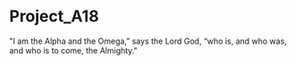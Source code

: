 # Project_A18
"I am the Alpha and the Omega,” says the Lord God, “who is, and who was, and who is to come, the Almighty."
